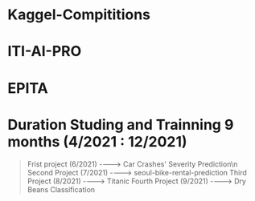 # Kaggel-Compititions

# ITI-AI-PRO
# EPITA
# Duration Studing and Trainning 9 months  (4/2021 : 12/2021)

>Frist project  (6/2021) ----> Car Crashes' Severity Prediction\n
>Second Project (7/2021) ----> seoul-bike-rental-prediction
>Third Project  (8/2021) ----> Titanic
>Fourth Project (9/2021) ----> Dry Beans Classification
